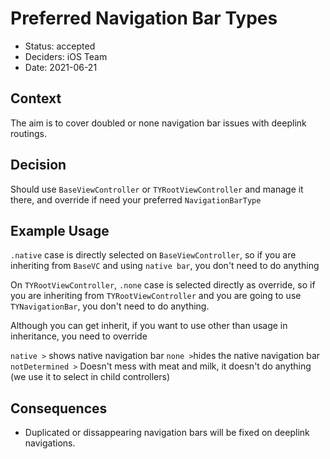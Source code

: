 # Preferred Navigation Bar Types

* Status: accepted
* Deciders: iOS Team
* Date: 2021-06-21

## Context

The aim is to cover doubled or none navigation bar issues with deeplink routings.

## Decision

Should use `BaseViewController` or `TYRootViewController` and manage it there, and override if need your preferred `NavigationBarType`

## Example Usage

`.native` case is directly selected on `BaseViewController`, so if you are inheriting from `BaseVC` and using `native bar`, you don't need to do anything


On `TYRootViewController`, `.none` case is selected directly as override, so if you are inheriting from `TYRootViewController` and you are going to use `TYNavigationBar`, you don't need to do anything.


Although you can get inherit, if you want to use other than usage in inheritance, you need to override

`native >` shows native navigation bar
`none >`hides the native navigation bar
`notDetermined >` Doesn't mess with meat and milk, it doesn't do anything (we use it to select in child controllers)

## Consequences

* Duplicated or dissappearing navigation bars will be fixed on deeplink navigations.
